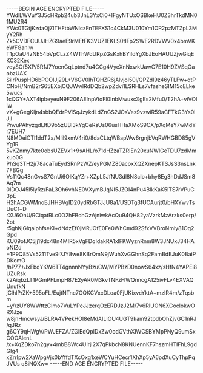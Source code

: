 -----BEGIN AGE ENCRYPTED FILE-----
YWdlLWVuY3J5cHRpb24ub3JnL3YxCi0+IFgyNTUxOSBkeHU0Z3hrTkdMN01MU2R4
YWc0TGtjKzdaQjZlTHFtbWNlczFnTEFXS1c4CkM3U010Ym1OR2pzMTZpL3MyY2Rh
Zk5CVDFCUUJHZG9aeE9rMEtFK3VUZ1EKLS0tIFp2SWE2RDVWV0x4bmVKeWFGanlw
T1pOaU4zNE54bVpCLzZ4WThWdURpZGsKxhBYiIdYgXbJEoHAUUZjwGiqEKC32Kex
voySOf5XP/5R1J7YoenGqLptnd7u4CCg4VyeXnNxwkUawC7E10H9ZVSqOaobzUAX
SiIrPuspHD6bPCOIJj29L+V6GV0IhTQHZR6jAlvjoI50i/QPZdI9z46yTLFw+qtP
CNbH/NmB2rS65EXbjCQJWwlRdDQb2wpZdvi1LSRHLs7vfasheSIM15oELke5wucs
1cQGY+AXT4ipbeyeuN9F206AEInpVtoFl0InbMwuxcXgEs2Mfu0/T2hA+viVOIiw
vX+gGegKljn4sbbQEdrPVlSqJzykdLdZnGS2JOsVes9vswiR59aCFTkG3Ys0lJjI
PnvuPAhyzgdLItD9b5zUBl3kYgCeRsUs06usHHaXMoS9CX/pXqMeY7wMdYr7EUH7
N8MDeiCTI1ddT2a/Mlil9xmV4ri0/8daCLtqWBapWw6rgnjbVqRWHGBD85gVYg1R
5vKZnmy7kte0obsUZEVx1+9sAHL/o71dHZzaTZRIEn20xuNWlGeTDU7zdMmkuo0G
PhSq3TH2j/78acaTuEydSRnPzWZ/eyPGMZ80acoxXQZXnepKTSJsS3nsLnk7FBGg
Vs11Qc48nGvsS7GnUi6OlKqYZr+XZpL5JfNU3dl8N8clb+bhy8Eg3hDdJSm8Aq7m
0IDOJ45l5lyRz/FaL3Oh6vhNE0VXymBJqNI5JZOI4nPu4BlkKaK5ITS7rVPuC3pE
H2hACGWMnoEJHHBVgID20ydRbGTJJU8a1/USDTg3fUCAurjt0/bHXYwvTsUuCf+D
rXU6OhU/RCiqatRLc0O2hFBohGzAjniwkAcQu94QH82yaVzrkMzArzks0erp/2ot
r5ghKjGlqaiphfseKI+dNdzEf0jMRJOfE0Fe0WhCmd92SfxVVBroNmiy81Oq2Gpd
KU09ofJC5jj19dc48n4MIR5xVgFDqIdakRA1xlFKWyznRnm8W3JNUxJ34HAoNIZd
+1P9Q85Vs5211Tve9i7JY8we8KBrQmN9jWuhXvGGhnSq2FamBdEJuK0BaiPDKomO
/hP77+JxFbqYKW6TT4gnnnNYyBzuCW/MYPBzD0nowS64xz/sHfN4YAPEl8UZuRsk
k2AiqbzLT1PGmPFLmpH87E2yAR0M3kvTNFzFIWQnncgA125ivFLv4EXVAQUnufkN
jClhlPrZK+595oFL/EujtNTnc7GQKCVxcDLoa0FjUKixvcYktA+mzIR4m/zTqsbm
+y//zUY8WWttzCImo7VuLYPcJJzerqOzERDJzJ2M/7v6RIUON6XCoclokwORXJze
w8jnHmcwsyJ/BLRA4VPekHOI8eMdAILIOU4UGT9kam92tpdbOhZjvGC1nRJ/qJRz
g6CY9qHWgV/PWJEFZA/ZGlEdQpIDxZw0odGVthXIWCSBYMpPNyQ9umSxCOOAlenL
/x+XqZDko7n2gy+4mbB8Wc4UIrjI2X7qPkbcN8KNUennKF7nszmHTIFhL9gdGIg4
xZrrIpw2XaWpgVjx0bYffdTXcOxg1xeWCYuHCecr1XhXp5yA6pdXuCyThpPqJVUs
q8iNQXw=
-----END AGE ENCRYPTED FILE-----
